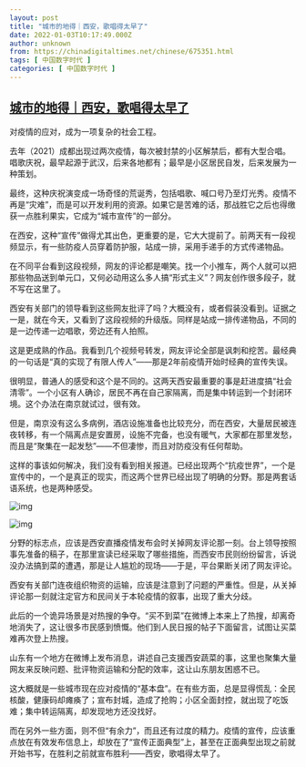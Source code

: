```yaml
---
layout: post
title: "城市的地得｜西安，歌唱得太早了"
date: 2022-01-03T10:17:49.000Z
author: unknown
from: https://chinadigitaltimes.net/chinese/675351.html
tags: [ 中国数字时代 ]
categories: [ 中国数字时代 ]
---
```

<!--1641205069000-->
[城市的地得｜西安，歌唱得太早了](https://chinadigitaltimes.net/chinese/675351.html)
------

<div>
<p>对疫情的应对，成为一项复杂的社会工程。</p><p>去年（2021）成都出现过两次疫情，每次被封禁的小区解禁后，都有大型合唱。唱歌庆祝，最早起源于武汉，后来各地都有；最早是小区居民自发，后来发展为一种策划。</p><p>最终，这种庆祝演变成一场奇怪的荒诞秀，包括唱歌、喊口号乃至灯光秀。疫情不再是“灾难”，而是可以开发利用的资源。如果它是苦难的话，那战胜它之后也得缴获一点胜利果实，它成为“城市宣传”的一部分。</p><p>在西安，这种“宣传”做得尤其出色，更重要的是，它大大提前了。前两天有一段视频显示，有一些防疫人员穿着防护服，站成一排，采用手递手的方式传递物品。</p><p>在不同平台看到这段视频，网友的评论都是嘲笑。找一个小推车，两个人就可以把那些物品送到单元口，又何必动用这么多人搞“形式主义”？网友创作很多段子，就不写在这里了。</p><p>西安有关部门的领导看到这些网友批评了吗？大概没有，或者假装没看到。证据之一是，就在今天，又看到了这段视频的升级版。同样是站成一排传递物品，不同的是一边传递一边唱歌，旁边还有人拍照。</p><p>这是更成熟的作品。我看到几个视频号转发，网友评论全部是讽刺和挖苦。最经典的一句话是“真的实现了有限人传人”——那是2年前疫情开始时经典的宣传失误。</p><p>很明显，普通人的感受和这个是不同的。这两天西安最重要的事是赶进度搞“社会清零”。一个小区有人确诊，居民不再在自己家隔离，而是集中转运到一个封闭环境。这个办法在南京就试过，很有效。</p><p>但是，南京没有这么多病例，酒店设施准备也比较充分，而在西安，大量居民被连夜转移，有一个隔离点是安置房，设施不完备，也没有暖气，大家都在那里发愁，而且是“聚集在一起发愁”——不但凄惨，而且对防疫没有任何帮助。</p><p>这样的事该如何解决，我们没有看到相关报道。已经出现两个“抗疫世界”，一个是宣传中的，一个是真正的现实，而这两个世界已经出现了明确的分野。那是两套话语系统，也是两种感受。</p><p><img src="https://chinadigitaltimes.net/chinese/files/2022/01/post-675351-61d2c0a73619d." alt="img" /></p><p><img src="https://chinadigitaltimes.net/chinese/files/2022/01/post-675351-61d2c0a92bc3f." alt="img" /></p><p>分野的标志点，应该是西安直播疫情发布会时关掉网友评论那一刻。台上领导按照事先准备的稿子，在那里宣读已经采取了哪些措施，而西安市民则纷纷留言，诉说没办法搞到菜的遭遇，那是让人尴尬的现场——于是，平台果断关闭了网友评论。</p><p>西安有关部门连夜组织物资的运输，应该是注意到了问题的严重性。但是，从关掉评论那一刻就注定官方和民间关于本轮疫情的叙事，出现了重大分歧。</p><p>此后的一个诡异场景是对热搜的争夺。“买不到菜”在微博上本来上了热搜，却离奇地消失了，这让很多市民感到愤慨。他们到人民日报的帖子下面留言，试图让买菜难再次登上热搜。</p><p>山东有一个地方在微博上发布消息，讲述自己支援西安蔬菜的事，这里也聚集大量网友来反映问题、批评物资运输和分配的效率，这让山东朋友困惑不已。</p><p>这大概就是一些城市现在应对疫情的“基本盘”。在有些方面，总是显得慌乱：全民核酸，健康码却瘫痪了；宣布封城，造成了抢购；小区全面封控，就出现了吃饭难；集中转运隔离，却发现地方还没找好。</p><p>而在另外一些方面，则不但“有余力”，而且还有过度的精力。疫情的宣传，应该重点放在有效发布信息上，却放在了“宣传正面典型”上，甚至在正面典型出现之前就开始书写，在胜利之前就宣布胜利——西安，歌唱得太早了。</p>
</div>
